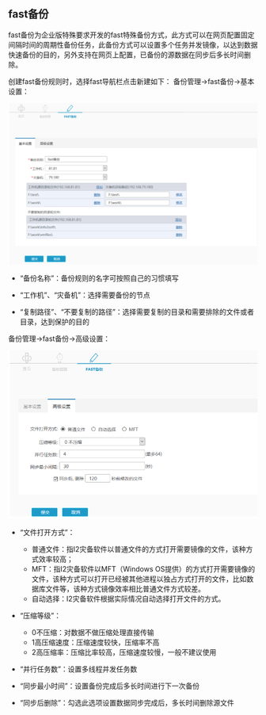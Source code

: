 ## fast备份

fast备份为企业版特殊要求开发的fast特殊备份方式，此方式可以在网页配置固定间隔时间的周期性备份任务，此备份方式可以设置多个任务并发镜像，以达到数据快速备份的目的，另外支持在网页上配置，已备份的源数据在同步后多长时间删除。

创建fast备份规则时，选择fast导航栏点击新建如下：
备份管理-&gt;fast备份-&gt;基本设置：

![](/assets/V6.220180609.png)

* “备份名称”：备份规则的名字可按照自己的习惯填写

* “工作机”、“灾备机”：选择需要备份的节点

* “复制路径”、“不要复制的路径”：选择需要复制的目录和需要排除的文件或者目录，达到保护的目的


备份管理-&gt;fast备份-&gt;高级设置：

![](/assets/V6.22018060902.png)

* “文件打开方式”：
    * 普通文件：指I2灾备软件以普通文件的方式打开需要镜像的文件，该种方式效率较高；
    * MFT：指I2灾备软件以MFT（Windows OS提供）的方式打开需要镜像的文件，该种方式可以打开已经被其他进程以独占方式打开的文件，比如数据库文件等，该种方式镜像效率相比普通文件方式较差。
    * 自动选择：I2灾备软件根据实际情况自动选择打开文件的方式。


*  “压缩等级”：
    * 0不压缩：对数据不做压缩处理直接传输
    * 1高压缩速度：压缩速度较快，压缩率不高
    * 2高压缩率：压缩比率较高，压缩速度较慢，一般不建议使用

*  “并行任务数”：设置多线程并发任务数

*  “同步最小时间”：设置备份完成后多长时间进行下一次备份

*  “同步后删除”：勾选此选项设置数据同步完成后，多长时间删除源文件
